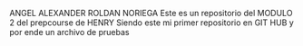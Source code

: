 ANGEL ALEXANDER ROLDAN NORIEGA
Este es un repositorio del MODULO 2 del prepcourse de HENRY
Siendo este mi primer repositorio en GIT HUB y por ende un archivo de pruebas
